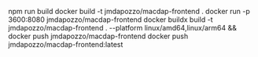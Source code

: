 npm run build
docker build -t jmdapozzo/macdap-frontend . 
docker run -p 3600:8080 jmdapozzo/macdap-frontend
docker buildx build -t jmdapozzo/macdap-frontend . --platform linux/amd64,linux/arm64 && docker push jmdapozzo/macdap-frontend
docker push jmdapozzo/macdap-frontend:latest

